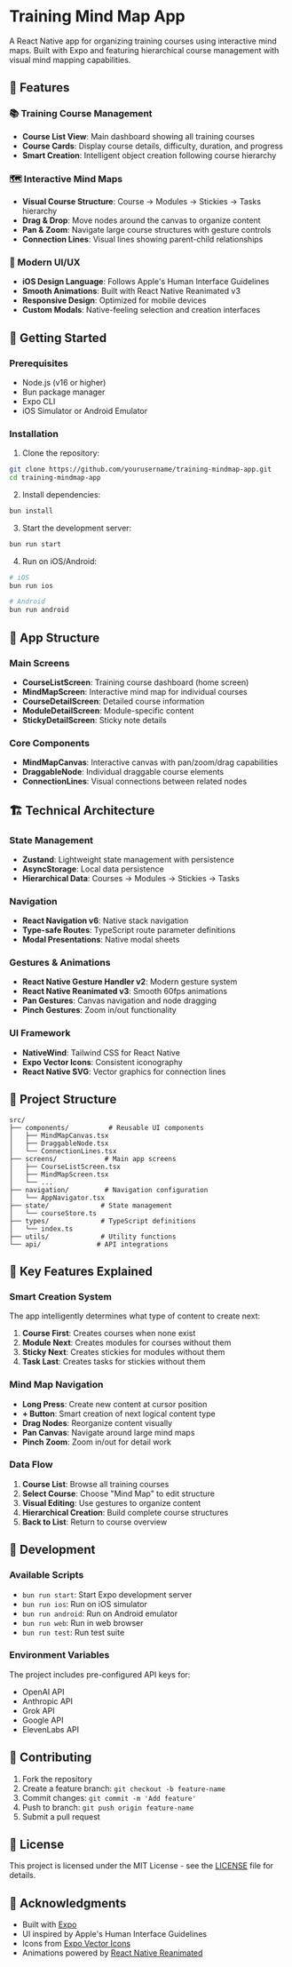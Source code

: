 # Training Mind Map App

A React Native app for organizing training courses using interactive mind maps. Built with Expo and featuring hierarchical course management with visual mind mapping capabilities.

## 🎯 Features

### 📚 Training Course Management
- **Course List View**: Main dashboard showing all training courses
- **Course Cards**: Display course details, difficulty, duration, and progress
- **Smart Creation**: Intelligent object creation following course hierarchy

### 🗺️ Interactive Mind Maps
- **Visual Course Structure**: Course → Modules → Stickies → Tasks hierarchy
- **Drag & Drop**: Move nodes around the canvas to organize content
- **Pan & Zoom**: Navigate large course structures with gesture controls
- **Connection Lines**: Visual lines showing parent-child relationships

### 🎨 Modern UI/UX
- **iOS Design Language**: Follows Apple's Human Interface Guidelines
- **Smooth Animations**: Built with React Native Reanimated v3
- **Responsive Design**: Optimized for mobile devices
- **Custom Modals**: Native-feeling selection and creation interfaces

## 🚀 Getting Started

### Prerequisites
- Node.js (v16 or higher)
- Bun package manager
- Expo CLI
- iOS Simulator or Android Emulator

### Installation

1. Clone the repository:
```bash
git clone https://github.com/yourusername/training-mindmap-app.git
cd training-mindmap-app
```

2. Install dependencies:
```bash
bun install
```

3. Start the development server:
```bash
bun run start
```

4. Run on iOS/Android:
```bash
# iOS
bun run ios

# Android
bun run android
```

## 📱 App Structure

### Main Screens
- **CourseListScreen**: Training course dashboard (home screen)
- **MindMapScreen**: Interactive mind map for individual courses
- **CourseDetailScreen**: Detailed course information
- **ModuleDetailScreen**: Module-specific content
- **StickyDetailScreen**: Sticky note details

### Core Components
- **MindMapCanvas**: Interactive canvas with pan/zoom/drag capabilities
- **DraggableNode**: Individual draggable course elements
- **ConnectionLines**: Visual connections between related nodes

## 🏗️ Technical Architecture

### State Management
- **Zustand**: Lightweight state management with persistence
- **AsyncStorage**: Local data persistence
- **Hierarchical Data**: Courses → Modules → Stickies → Tasks

### Navigation
- **React Navigation v6**: Native stack navigation
- **Type-safe Routes**: TypeScript route parameter definitions
- **Modal Presentations**: Native modal sheets

### Gestures & Animations
- **React Native Gesture Handler v2**: Modern gesture system
- **React Native Reanimated v3**: Smooth 60fps animations
- **Pan Gestures**: Canvas navigation and node dragging
- **Pinch Gestures**: Zoom in/out functionality

### UI Framework
- **NativeWind**: Tailwind CSS for React Native
- **Expo Vector Icons**: Consistent iconography
- **React Native SVG**: Vector graphics for connection lines

## 📂 Project Structure

```
src/
├── components/          # Reusable UI components
│   ├── MindMapCanvas.tsx
│   ├── DraggableNode.tsx
│   └── ConnectionLines.tsx
├── screens/            # Main app screens
│   ├── CourseListScreen.tsx
│   ├── MindMapScreen.tsx
│   └── ...
├── navigation/         # Navigation configuration
│   └── AppNavigator.tsx
├── state/             # State management
│   └── courseStore.ts
├── types/             # TypeScript definitions
│   └── index.ts
├── utils/             # Utility functions
└── api/              # API integrations
```

## 🎯 Key Features Explained

### Smart Creation System
The app intelligently determines what type of content to create next:
1. **Course First**: Creates courses when none exist
2. **Module Next**: Creates modules for courses without them
3. **Sticky Next**: Creates stickies for modules without them
4. **Task Last**: Creates tasks for stickies without them

### Mind Map Navigation
- **Long Press**: Create new content at cursor position
- **+ Button**: Smart creation of next logical content type
- **Drag Nodes**: Reorganize content visually
- **Pan Canvas**: Navigate around large mind maps
- **Pinch Zoom**: Zoom in/out for detail work

### Data Flow
1. **Course List**: Browse all training courses
2. **Select Course**: Choose "Mind Map" to edit structure
3. **Visual Editing**: Use gestures to organize content
4. **Hierarchical Creation**: Build complete course structures
5. **Back to List**: Return to course overview

## 🔧 Development

### Available Scripts
- `bun run start`: Start Expo development server
- `bun run ios`: Run on iOS simulator
- `bun run android`: Run on Android emulator
- `bun run web`: Run in web browser
- `bun run test`: Run test suite

### Environment Variables
The project includes pre-configured API keys for:
- OpenAI API
- Anthropic API
- Grok API
- Google API
- ElevenLabs API

## 🤝 Contributing

1. Fork the repository
2. Create a feature branch: `git checkout -b feature-name`
3. Commit changes: `git commit -m 'Add feature'`
4. Push to branch: `git push origin feature-name`
5. Submit a pull request

## 📄 License

This project is licensed under the MIT License - see the [LICENSE](LICENSE) file for details.

## 🙏 Acknowledgments

- Built with [Expo](https://expo.dev/)
- UI inspired by Apple's Human Interface Guidelines
- Icons from [Expo Vector Icons](https://icons.expo.fyi/)
- Animations powered by [React Native Reanimated](https://docs.swmansion.com/react-native-reanimated/)